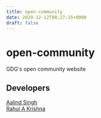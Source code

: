 ```yaml
---
title: open-community
date: 2020-12-12T08:27:15+0000
draft: false
---
```

# open-community
GDG's open community website

## Developers
<a href="https://github.com/aalind0">Aalind Singh</a><br />
<a href="https://github.com/rahulakrishna">Rahul A Krishna</a><br />
